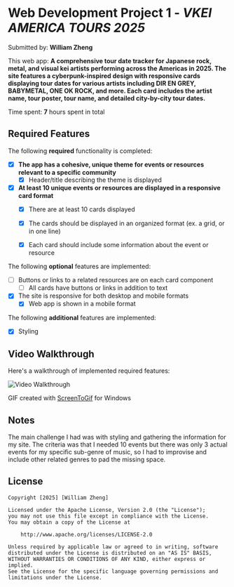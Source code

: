 # Web Development Project 1 - *VKEI AMERICA TOURS 2025*

Submitted by: **William Zheng**

This web app: **A comprehensive tour date tracker for Japanese rock, metal, and visual kei artists performing across the Americas in 2025. The site features a cyberpunk-inspired design with responsive cards displaying tour dates for various artists including DIR EN GREY, BABYMETAL, ONE OK ROCK, and more. Each card includes the artist name, tour poster, tour name, and detailed city-by-city tour dates.**

Time spent: **7** hours spent in total

## Required Features

The following **required** functionality is completed:

- [x] **The app has a cohesive, unique theme for events or resources relevant to a specific community**
  - [x] Header/title describing the theme is displayed
- [x] **At least 10 unique events or resources are displayed in a responsive card format**
  - [x] There are at least 10 cards displayed 
  - [x] The cards should be displayed in an organized format (ex. a grid, or in one line)
  - [x] Each card should include some information about the event or resource


The following **optional** features are implemented:

- [ ] Buttons or links to a related resources are on each card component
  - [ ] All cards have buttons or links in addition to text
- [x] The site is responsive for both desktop and mobile formats
  - [x] Web app is shown in a mobile format

The following **additional** features are implemented:

* [x] Styling

## Video Walkthrough

Here's a walkthrough of implemented required features:

<img src='https://i.imgur.com/1RcDjAE.gif' title='Video Walkthrough' width='' alt='Video Walkthrough' />

<!-- Replace this with whatever GIF tool you used! -->
GIF created with [ScreenToGif](https://www.screentogif.com/) for Windows

## Notes

The main challenge I had was with styling and gathering the information for my site. The criteria was that I needed 10 events but there was only 3 actual events for my specific sub-genre of music, so I had to improvise and include other related genres to pad the missing space.

## License

    Copyright [2025] [William Zheng]

    Licensed under the Apache License, Version 2.0 (the "License");
    you may not use this file except in compliance with the License.
    You may obtain a copy of the License at

        http://www.apache.org/licenses/LICENSE-2.0

    Unless required by applicable law or agreed to in writing, software
    distributed under the License is distributed on an "AS IS" BASIS,
    WITHOUT WARRANTIES OR CONDITIONS OF ANY KIND, either express or implied.
    See the License for the specific language governing permissions and
    limitations under the License.
